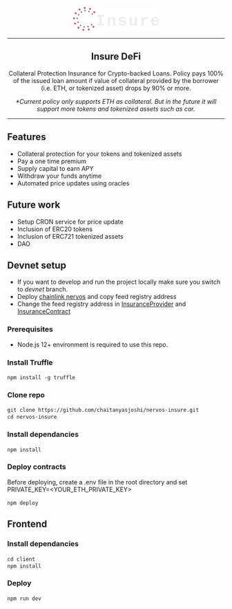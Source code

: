 <div>
  <p align="center">
    <img src="client/public/logo.png" width="200px" alt="Insure">
  </p>
  <hr>
  <h2 align="center">Insure DeFi</h2>
    <p align="center">Collateral Protection Insurance for Crypto-backed Loans. Policy pays 100% of the issued loan amount if value of collateral provided by the borrower (i.e. ETH, or tokenized asset) drops by 90% or more.</p>
    <p align="center">
      <i>*Current policy only supports ETH as collateral. But in the future it will support more tokens and tokenized assets such as car.</i>
    </p>
  <hr>
</div>

## Features

- Collateral protection for your tokens and tokenized assets
- Pay a one time premium
- Supply capital to earn APY
- Withdraw your funds anytime
- Automated price updates using oracles

## Future work
- Setup CRON service for price update
- Inclusion of ERC20 tokens
- Inclusion of ERC721 tokenized assets
- DAO

## Devnet setup
- If you want to develop and run the project locally make sure you switch to *devnet* branch.
- Deploy [chainlink nervos](https://github.com/Kuzirashi/chainlink-nervos) and copy feed registry address
- Change the feed registry address in [InsuranceProvider](contracts/InsuranceProvider.sol) and [InsuranceContract](contracts/InsuranceContract.sol)

### Prerequisites
- Node.js 12+ environment is required to use this repo.

### Install Truffle
```
npm install -g truffle 
```

### Clone repo
```
git clone https://github.com/chaitanyasjoshi/nervos-insure.git
cd nervos-insure
```

### Install dependancies
```
npm install
```

### Deploy contracts
Before deploying, create a .env file in the root directory and set PRIVATE_KEY=<YOUR_ETH_PRIVATE_KEY>
```
npm deploy
```

## Frontend

### Install dependancies
```
cd client
npm install
```

### Deploy
```
npm run dev
```
